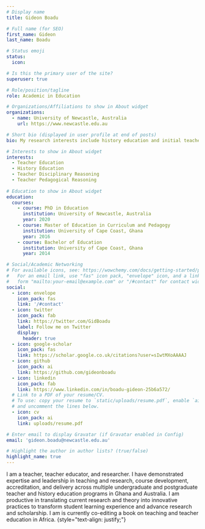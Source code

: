 ```yaml
---
# Display name
title: Gideon Boadu

# Full name (for SEO)
first_name: Gideon
last_name: Boadu

# Status emoji
status:
  icon: 

# Is this the primary user of the site?
superuser: true

# Role/position/tagline
role: Academic in Education

# Organizations/Affiliations to show in About widget
organizations:
  - name: University of Newcastle, Australia
    url: https://www.newcastle.edu.au

# Short bio (displayed in user profile at end of posts)
bio: My research interests include history education and initial teacher education.

# Interests to show in About widget
interests:
  - Teacher Education
  - History Education
  - Teacher Disciplinary Reasoning
  - Teacher Pedagogical Reasoning
  
# Education to show in About widget
education:
  courses:
    - course: PhD in Education
      institution: University of Newcastle, Australia
      year: 2020
    - course: Master of Education in Curriculum and Pedagogy
      institution: University of Cape Coast, Ghana
      year: 2016
    - course: Bachelor of Education
      institution: University of Cape Coast, Ghana
      year: 2014

# Social/Academic Networking
# For available icons, see: https://wowchemy.com/docs/getting-started/page-builder/#icons
#   For an email link, use "fas" icon pack, "envelope" icon, and a link in the
#   form "mailto:your-email@example.com" or "/#contact" for contact widget.
social:
  - icon: envelope
    icon_pack: fas
    link: '/#contact'
  - icon: twitter
    icon_pack: fab
    link: https://twitter.com/GidBoadu
    label: Follow me on Twitter
    display:
      header: true
  - icon: google-scholar
    icon_pack: fas
    link: https://scholar.google.co.uk/citations?user=sIwtMXoAAAAJ
  - icon: github
    icon_pack: ai
    link: https://github.com/gideonboadu
  - icon: linkedin
    icon_pack: fab
    link: https://www.linkedin.com/in/boadu-gideon-25b6a572/
  # Link to a PDF of your resume/CV.
  # To use: copy your resume to `static/uploads/resume.pdf`, enable `ai` icons in `params.yaml`,
  # and uncomment the lines below.
  - icon: cv
    icon_pack: ai
    link: uploads/resume.pdf

# Enter email to display Gravatar (if Gravatar enabled in Config)
email: 'gideon.boadu@newcastle.edu.au'

# Highlight the author in author lists? (true/false)
highlight_name: true
---
```


I am a teacher, teacher educator, and researcher. I have demonstrated expertise and leadership in teaching and research, course development, accreditation, and delivery across multiple undergraduate and postgraduate teacher and history education programs in Ghana and Australia. I am productive in translating current research and theory into innovative practices to transform student learning experience and advance research and scholarship. I am is currently co-editing a book on teaching and teacher education in Africa.
{style="text-align: justify;"}

